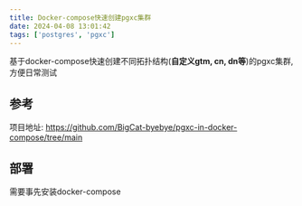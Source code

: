 ```yaml
---
title: Docker-compose快速创建pgxc集群
date: 2024-04-08 13:01:42
tags: ['postgres', 'pgxc']
---
```


基于docker-compose快速创建不同拓扑结构(**自定义gtm, cn, dn等**)的pgxc集群, 方便日常测试

## 参考
项目地址: https://github.com/BigCat-byebye/pgxc-in-docker-compose/tree/main

<!--more-->

## 部署
需要事先安装docker-compose
